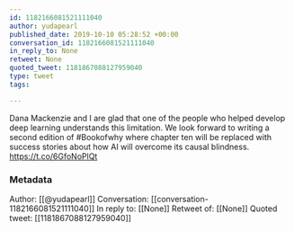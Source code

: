 ```yaml
---
id: 1182166081521111040
author: yudapearl
published_date: 2019-10-10 05:28:52 +00:00
conversation_id: 1182166081521111040
in_reply_to: None
retweet: None
quoted_tweet: 1181867088127959040
type: tweet
tags:

---
```


Dana Mackenzie and I are glad that one of the people who helped develop deep learning understands this limitation. We look forward to writing a second edition of #Bookofwhy where chapter ten will be replaced with success stories about how AI will overcome its causal blindness. https://t.co/6GfoNoPlQt

### Metadata

Author: [[@yudapearl]]
Conversation: [[conversation-1182166081521111040]]
In reply to: [[None]]
Retweet of: [[None]]
Quoted tweet: [[1181867088127959040]]
